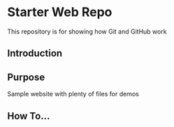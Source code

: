 # Starter Web Repo
This repository is for showing how Git and GitHub work


## Introduction


## Purpose
Sample website with plenty of files for demos


## How To...


